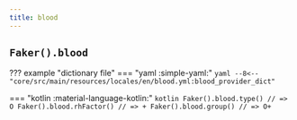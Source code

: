 ```yaml
---
title: blood
---
```


## `Faker().blood`

??? example "dictionary file"
    === "yaml :simple-yaml:"
        ```yaml
        --8<-- "core/src/main/resources/locales/en/blood.yml:blood_provider_dict"
        ```

=== "kotlin :material-language-kotlin:"
    ```kotlin
    Faker().blood.type() // => O
    Faker().blood.rhFactor() // => +
    Faker().blood.group() // => O+
    ```
